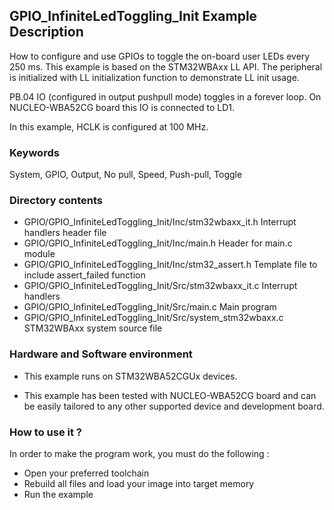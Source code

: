 ## <b>GPIO_InfiniteLedToggling_Init Example Description</b>

How to configure and use GPIOs to toggle the on-board user LEDs
every 250 ms. This example is based on the STM32WBAxx LL API. The peripheral
is initialized with LL initialization function to demonstrate LL init usage.

PB.04 IO (configured in output pushpull mode) toggles in a forever loop.
On NUCLEO-WBA52CG board this IO is connected to LD1.

In this example, HCLK is configured at 100 MHz.

### <b>Keywords</b>

System, GPIO, Output, No pull, Speed, Push-pull, Toggle

### <b>Directory contents</b>

  - GPIO/GPIO_InfiniteLedToggling_Init/Inc/stm32wbaxx_it.h         Interrupt handlers header file
  - GPIO/GPIO_InfiniteLedToggling_Init/Inc/main.h                  Header for main.c module
  - GPIO/GPIO_InfiniteLedToggling_Init/Inc/stm32_assert.h          Template file to include assert_failed function
  - GPIO/GPIO_InfiniteLedToggling_Init/Src/stm32wbaxx_it.c         Interrupt handlers
  - GPIO/GPIO_InfiniteLedToggling_Init/Src/main.c                  Main program
  - GPIO/GPIO_InfiniteLedToggling_Init/Src/system_stm32wbaxx.c     STM32WBAxx system source file

### <b>Hardware and Software environment</b>

  - This example runs on STM32WBA52CGUx devices.

  - This example has been tested with NUCLEO-WBA52CG board and can be
    easily tailored to any other supported device and development board.

### <b>How to use it ?</b>

In order to make the program work, you must do the following :

 - Open your preferred toolchain
 - Rebuild all files and load your image into target memory
 - Run the example

